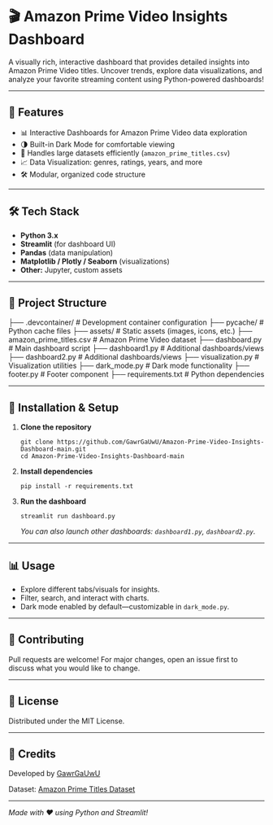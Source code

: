 # 🎬 Amazon Prime Video Insights Dashboard

A visually rich, interactive dashboard that provides detailed insights into Amazon Prime Video titles. Uncover trends, explore data visualizations, and analyze your favorite streaming content using Python-powered dashboards!

---

## 🚀 Features

- 📊 Interactive Dashboards for Amazon Prime Video data exploration
- 🌗 Built-in Dark Mode for comfortable viewing
- 📁 Handles large datasets efficiently (`amazon_prime_titles.csv`)
- 📈 Data Visualization: genres, ratings, years, and more
- 🛠️ Modular, organized code structure

---

## 🛠 Tech Stack

- **Python 3.x**
- **Streamlit** (for dashboard UI)
- **Pandas** (data manipulation)
- **Matplotlib / Plotly / Seaborn** (visualizations)
- **Other:** Jupyter, custom assets

---

## 📂 Project Structure
├── .devcontainer/ # Development container configuration
├── pycache/ # Python cache files
├── assets/ # Static assets (images, icons, etc.)
├── amazon_prime_titles.csv # Amazon Prime Video dataset
├── dashboard.py # Main dashboard script
├── dashboard1.py # Additional dashboards/views
├── dashboard2.py # Additional dashboards/views
├── visualization.py # Visualization utilities
├── dark_mode.py # Dark mode functionality
├── footer.py # Footer component
├── requirements.txt # Python dependencies

---

## 🔧 Installation & Setup

1. **Clone the repository**
    ```
    git clone https://github.com/GawrGaUwU/Amazon-Prime-Video-Insights-Dashboard-main.git
    cd Amazon-Prime-Video-Insights-Dashboard-main
    ```
2. **Install dependencies**
    ```
    pip install -r requirements.txt
    ```
3. **Run the dashboard**
    ```
    streamlit run dashboard.py
    ```
    *You can also launch other dashboards: `dashboard1.py`, `dashboard2.py`.*

---

## 📊 Usage

- Explore different tabs/visuals for insights.
- Filter, search, and interact with charts.
- Dark mode enabled by default—customizable in `dark_mode.py`.

---

## 🤝 Contributing

Pull requests are welcome! For major changes, open an issue first to discuss what you would like to change.

---

## 📑 License

Distributed under the MIT License.

---

## 🙌 Credits

Developed by [GawrGaUwU](https://github.com/GawrGaUwU)

Dataset: [Amazon Prime Titles Dataset](https://github.com/GawrGaUwU/Amazon-Prime-Video-Insights-Dashboard-main/blob/main/amazon_prime_titles.csv)

---

*Made with ❤️ using Python and Streamlit!*

